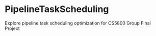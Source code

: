 # PipelineTaskScheduling
Explore pipeline task scheduling optimization for CS5800 Group Final Project
